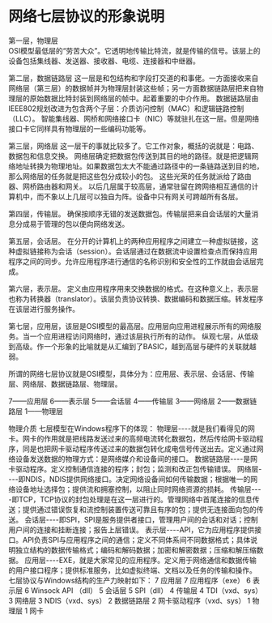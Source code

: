 # 网络七层协议的形象说明

第一层，物理层  
OSI模型最低层的“劳苦大众”。它透明地传输比特流，就是传输的信号。该层上的设备包括集线器、发送器、接收器、电缆、连接器和中继器。 

第二层，数据链路层 
这一层是和包结构和字段打交道的和事佬。一方面接收来自网络层（第三层）的数据帧并为物理层封装这些帧；另一方面数据链路层把来自物理层的原始数据比特封装到网络层的帧中。起着重要的中介作用。 
数据链路层由IEEE802规划改进为包含两个子层：介质访问控制（MAC）和逻辑链路控制（LLC）。 
智能集线器、网桥和网络接口卡（NIC）等就驻扎在这一层。但是网络接口卡它同样具有物理层的一些编码功能等。 

第三层，网络层 
这一层干的事就比较多了。它工作对象，概括的说就是：电路、数据包和信息交换。 
网络层确定把数据包传送到其目的地的路径。就是把逻辑网络地址转换为物理地址。如果数据包太大不能通过路径中的一条链路送到目的地，那么网络层的任务就是把这些包分成较小的包。 
这些光荣的任务就派给了路由器、网桥路由器和网关。 
以后几层属于较高层，通常驻留在跨网络相互通信的计算机中，而不象以上几层可以独自为阵。设备中只有网关可跨越所有各层。 

第四层，传输层。 
确保按顺序无错的发送数据包。传输层把来自会话层的大量消息分成易于管理的包以便向网络发送。 

第五层，会话层。 
在分开的计算机上的两种应用程序之间建立一种虚拟链接，这种虚拟链接称为会话（session）。会话层通过在数据流中设置检查点而保持应用程序之间的同步。允许应用程序进行通信的名称识别和安全性的工作就由会话层完成。 

第六层，表示层。 
定义由应用程序用来交换数据的格式。在这种意义上，表示层也称为转换器（translator）。该层负责协议转换、数据编码和数据压缩。转发程序在该层进行服务操作。 

第七层，应用层，该层是OSI模型的最高层。应用层向应用进程展示所有的网络服务。当一个应用进程访问网络时，通过该层执行所有的动作。 
纵观七层，从低级到高级。作一个形象的比喻就是从汇编到了BASIC，越到高层与硬件的关联就越弱。

所谓的网络七层协议就是OSI模型，具体分为：应用层、表示层、会话层、传输层、网络层、数据链路层、物理层。

7——应用层 
6——表示层 
5——会话层 
4——传输层 
3——网络层 
2——数据链路层 
1——物理层

物理介质 
七层模型在Windows程序下的体现： 
物理层----就是我们看得见的网卡。网卡的作用就是把线路发送过来的高频电流转化数据包，然后传给网卡驱动程序，同是也把网卡驱动程序传送过来的数据包转化成电信号传送出去。定义通过网络设备发送数据的物理方式：是网络媒介和设备间的接口。 
数据链路层----是网卡驱动程序。定义控制通信连接的程序；封包；监测和改正包传输错误。 
网络层----即NDIS，NDIS提供网络接口。决定网络设备间如何传输数据；根据唯一的网络设备地址选择包；提供流和拥塞控制，以阻止同时网络资源的损耗。 
传输层----即TCP，TCP协议的封包处理是在这一层进行的。管理网络中首尾连接的信息传送；提供通过错误恢复和流控制装置传送可靠且有序的包；提供无连接面向包的传送。 
会话层----即SPI，SPI是服务提供者接口，管理用户间的会话和对话；控制用户间的连接和挂断连接；报告上层错误。 
表示层----API，它为应用程序提供接口。API负责SPI与应用程序之间的通信；定义不同体系间不同数据格式；具体说明独立结构的数据传输格式；编码和解码数据；加密和解密数据；压缩和解压缩数据。 
应用层----EXE，就是大家常见的应用程序。定义用于网络通信和数据传输的用户接口程序；提供标准服务，比如虚拟终端、文档以及任务的传输和操作。 
七层协议与Windows结构的生产力映射如下： 
7 应用层 7 应用程序（exe） 
6 表示层 6 Winsock API （dll） 
5 会话层 5 SPI（dll） 
4 传输层 4 TDI（vxd、sys） 
3 网络层 3 NDIS（vxd、sys） 
2 数据链路层 2 网卡驱动程序（vxd、sys） 
1 物理层 1 网卡

